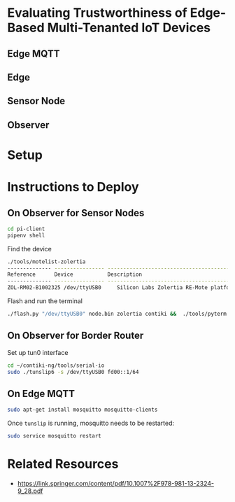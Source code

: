 # Evaluating Trustworthiness of Edge-Based Multi-Tenanted IoT Devices


## Edge MQTT


## Edge


## Sensor Node


## Observer


# Setup


# Instructions to Deploy

## On Observer for Sensor Nodes

```bash
cd pi-client
pipenv shell
```

Find the device
```bash
./tools/motelist-zolertia
-------------- ---------------- ---------------------------------------------
Reference      Device           Description
-------------- ---------------- ---------------------------------------------
ZOL-RM02-B1002325 /dev/ttyUSB0     Silicon Labs Zolertia RE-Mote platform
```

Flash and run the terminal
```bash
./flash.py "/dev/ttyUSB0" node.bin zolertia contiki &&  ./tools/pyterm -b 115200 -p /dev/ttyUSB0
```

## On Observer for Border Router

Set up tun0 interface

```bash
cd ~/contiki-ng/tools/serial-io
sudo ./tunslip6 -s /dev/ttyUSB0 fd00::1/64
```

## On Edge MQTT

```bash
sudo apt-get install mosquitto mosquitto-clients
```

Once `tunslip` is running, mosquitto needs to be restarted:
```bash
sudo service mosquitto restart
```




# Related Resources

 - https://link.springer.com/content/pdf/10.1007%2F978-981-13-2324-9_28.pdf
